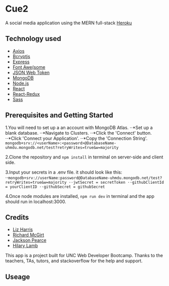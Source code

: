 # Cue2

A social media application using the MERN full-stack
[Heroku](https://pacific-wildwood-37189.herokuapp.com/)

## Technology used

- [Axios](https://github.com/axios/axios)
- [Bcryptjs](https://www.npmjs.com/package/bcryptjs)
- [Express](https://expressjs.com/en/5x/api.html#express)
- [Font Awe(some](https://fontawesome.com/how-to-use/on-the-web/referencing-icons/basic-use)
- [JSON Web Token](https://jwt.io/introduction/)
- [MongoDB](https://cloud.mongodb.com/)
- [Node.js](https://nodejs.org/en/docs/)
- [React](https://reactjs.org/docs/getting-started.html)
- [React-Redux](https://react-redux.js.org/introduction/quick-start)
- [Sass](https://sass-lang.com/guide)

## Prerequisites and Getting Started

1.You will need to set up a an account with MongoDB Atlas.
    ⋅⋅*Set up a blank database.
    ⋅⋅*Navigate to Clusters.
    ⋅⋅*Click the 'Connect' button.
    ⋅⋅*Click 'Connect your Application'.
    ⋅⋅*Copy the 'Connection String'.
    `mongodb+srv://<userName>:<password>@DatabaseName-uhmdu.mongodb.net/test?retryWrites=true&w=majority`

2.Clone the repository and `npm install` in terminal on server-side and client side.

3.Input your secrets in a .env file. it should look like this:
⋅⋅`mongodb+srv://userName:password@DatabaseName-uhmdu.mongodb.net/test?retryWrites=true&w=majority
⋅⋅jwtSecret = secretToken
⋅⋅githubClientId = yourClientID
⋅⋅githubSecret = githubSecret`

4.Once node modules are installed, `npm run dev` in terminal and the app should run in localhost:3000.

## Credits

- [Liz Harris](https://github.com/lizharris90210)
- [Richard McGirt](https://github.com/rmcgirt55)
- [Jackson Pearce](https://github.com/Jackson-Pearce)
- [Hilary Lamb](https://github.com/hilarykathleen)

This app is a project built for UNC Web Developer Bootcamp. Thanks to the teachers, TAs, tutors, and stackoverflow for the help and support.

## Useage
